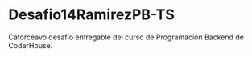 # Desafio14RamirezPB-TS
 Catorceavo desafío entregable del curso de Programación Backend de CoderHouse.
